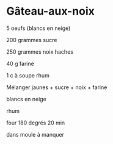 # Gâteau-aux-noix

5 oeufs \(blancs en neige\)

200 grammes sucre

250 grammes noix haches

40 g farine

1 c à soupe rhum

Mélanger jaunes + sucre + noix + farine

blancs en neige

rhum

four 180 degrés 20 min

dans moule à manquer

